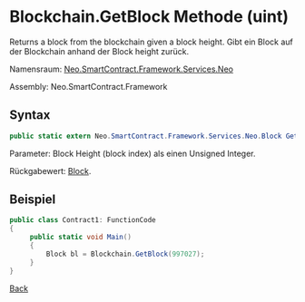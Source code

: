 # Blockchain.GetBlock Methode (uint)

Returns a block from the blockchain given a block height.
Gibt ein Block auf der Blockchain anhand der Block height zurück.

Namensraum: [Neo.SmartContract.Framework.Services.Neo](../../neo.md)

Assembly: Neo.SmartContract.Framework

## Syntax

```c#
public static extern Neo.SmartContract.Framework.Services.Neo.Block GetBlock(uint height)
```

Parameter: Block Height (block index) als einen Unsigned Integer.

Rückgabewert: [Block](../Block.md).

## Beispiel

```c#
public class Contract1: FunctionCode
{
     public static void Main()
     {
         Block bl = Blockchain.GetBlock(997027);
     }
}
```



[Back](../Blockchain.md)
